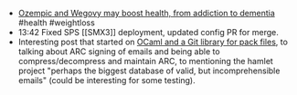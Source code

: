 - [Ozempic and Wegovy may boost health, from addiction to dementia](https://www.bbc.com/news/articles/c9d5pq4y5wpo) #health #weightloss
- 13:42 Fixed SPS [[SMX3]] deployment, updated config PR for merge.
- Interesting post that started on [OCaml and a Git library for pack files](https://blog.robur.coop/articles/2025-01-07-carton-and-cachet.html), to talking about ARC signing of emails and being able to compress/decompress and maintain ARC, to mentioning the hamlet project "perhaps the biggest database of valid, but incomprehensible emails" (could be interesting for some testing).